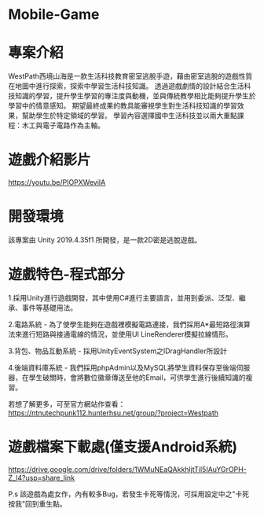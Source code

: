 # Mobile-Game

# 專案介紹
WestPath西境山海是一款生活科技教育密室逃脫手遊，藉由密室逃脫的遊戲性質在地圖中進行探索，探索中學習生活科技知識。
透過遊戲劇情的設計結合生活科技知識的學習，提升學生學習的專注度與動機，並與傳統教學相比能夠提升學生於學習中的情意感知。
期望最終成果的教具能審視學生對生活科技知識的學習效果，幫助學生於特定領域的學習。
學習內容選擇國中生活科技並以兩大重點課程：木工與電子電路作為主軸。

# 遊戲介紹影片
https://youtu.be/PIOPXWeviIA

# 開發環境
該專案由 Unity 2019.4.35f1 所開發，是一款2D密是逃脫遊戲。

# 遊戲特色-程式部分
1.採用Unity進行遊戲開發，其中使用C#進行主要語言，並用到委派、泛型、繼承、事件等基礎用法。

2.電路系統 - 為了使學生能夠在遊戲裡模擬電路連接，我們採用A*最短路徑演算法來進行短路與接通電線的情況，並使用UI LineRenderer模擬拉線情形。

3.背包、物品互動系統 - 採用UnityEventSystem之IDragHandler所設計

4.後端資料庫系統 - 我們採用phpAdmin以及MySQL將學生資料保存至後端伺服器，在學生破關時，會將數位徽章傳送至他的Email，可供學生進行後續知識的複習。

若想了解更多，可至官方網站作查看：https://ntnutechpunk112.hunterhsu.net/group/?project=Westpath

# 遊戲檔案下載處(僅支援Android系統)
https://drive.google.com/drive/folders/1WMuNEaQAkkhljtTil5IAuYGrOPH-Z_l4?usp=share_link

P.s 該遊戲為處女作，內有較多Bug，若發生卡死等情況，可採用設定中之"卡死按我"回到重生點。



